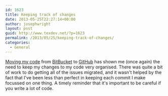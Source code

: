 ```yaml
---
id: 1623
title: Keeping track of changes
date: 2013-05-25T22:27:14+00:00
author: josephwright
layout: post
guid: http://www.texdev.net/?p=1623
permalink: /2013/05/25/keeping-track-of-changes/
categories:
  - General
---
```

[Moving my code](http://www.texdev.net/2013/04/25/moving-from-mercurial-to-git/) from [BitBucket](http://bitbucket.org) to [GitHub](http://github.com) has shown me (once again) the need to keep my changes to my code very organised. There was quite a bit of work to do getting all of the issues migrated, and it wasn't helped by the fact that I've been less than perfect in keeping each commit I make focussed on one thing. A timely reminder that it's important to be careful if you write a lot of code.
